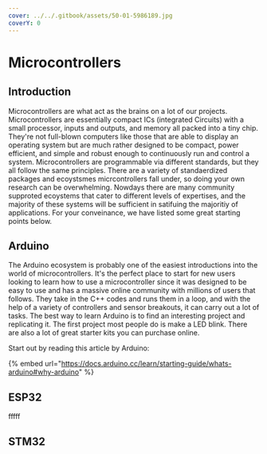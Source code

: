 ```yaml
---
cover: ../../.gitbook/assets/50-01-5986189.jpg
coverY: 0
---
```


# Microcontrollers

## Introduction

Microcontrollers are what act as the brains on a lot of our projects. Microcontrollers are essentially compact ICs (integrated Circuits) with a small processor, inputs and outputs, and memory all packed into a tiny chip. They're not full-blown computers like those that are able to display an operating system but are much rather designed to be compact, power efficient, and simple and robust enough to continuously run and control a system. Microcontrollers are programmable via different standards, but they all follow the same principles. There are a variety of standaerdized packages and ecoystsmes micrcontrollers fall under, so doing your own research can be overwhelming. Nowdays there are many community supproted ecoystems that cater to different levels of expertises, and the majority of these systems will be sufficient in satifuing the majoritiy of applications. For your conveinance, we have listed some great starting points below.

## Arduino

The Arduino ecosystem is probably one of the easiest introductions into the world of microcontrollers. It's the perfect place to start for new users looking to learn how to use a microcontroller since it was designed to be easy to use and has a massive online community with millions of users that follows. They take in the C++ codes and runs them in a loop, and with the help of a variety of controllers and sensor breakouts, it can carry out a lot of tasks. The best way to learn Arduino is to find an interesting project and replicating it. The first project most people do is make a LED blink. There are also a lot of great starter kits you can purchase online.

Start out by reading this article by Arduino:

{% embed url="https://docs.arduino.cc/learn/starting-guide/whats-arduino#why-arduino" %}

## ESP32

fffff

## STM32



